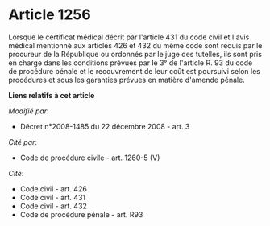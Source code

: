 # Article 1256

Lorsque le certificat médical décrit par l'article 431 du code civil et l'avis médical mentionné aux articles 426 et 432 du
même code sont requis par le procureur de la République ou ordonnés par le juge des tutelles, ils sont pris en charge dans
les conditions prévues par le 3° de l'article R. 93 du code de procédure pénale et le recouvrement de leur coût est poursuivi
selon les procédures et sous les garanties prévues en matière d'amende pénale.

**Liens relatifs à cet article**

_Modifié par_:

  - Décret n°2008-1485 du 22 décembre 2008 - art. 3

_Cité par_:

  - Code de procédure civile - art. 1260-5 (V)

_Cite_:

  - Code civil - art. 426
  - Code civil - art. 431
  - Code civil - art. 432
  - Code de procédure pénale - art. R93
